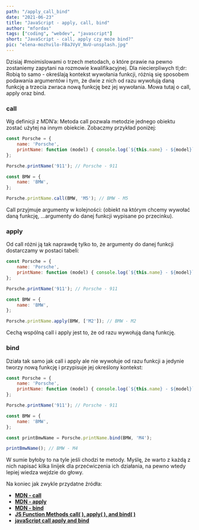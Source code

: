 ```yaml
--- 
path: "/apply_call_bind"
date: "2021-06-23"
title: "JavaScript - apply, call, bind"
author: "mfordas"
tags: ["coding", "webdev", "javascript"]
short: "JavaScript - call, apply czy może bind?"
pic: "elena-mozhvilo-FBaJVyV_NvU-unsplash.jpg"
---
```


<div>
<p>Dzisiaj #moimislowami o trzech metodach, o które prawie na pewno zostaniemy zapytani na rozmowie kwalifikacyjnej. Dla niecierpliwych tl;dr: Robią to samo - określają kontekst wywołania funkcji, różnią się sposobem podawania argumentów i tym, że dwie z nich od razu wywołują daną funkcję a trzecia zwraca nową funkcję bez jej wywołania. Mowa tutaj o call, apply oraz bind.
</p>
<h3>call
</h3>
<p>Wg definicji z MDN’a: Metoda call pozwala metodzie jednego obiektu zostać użytej na innym obiekcie. Zobaczmy przykład poniżej:
</p>
</div>

```javascript
const Porsche = {
    name: 'Porsche',
    printName: function (model) { console.log(`${this.name} - ${model}` ) },
};

Porsche.printName('911'); // Porsche - 911

const BMW = {
    name: 'BMW',
};

Porsche.printName.call(BMW, 'M5'); // BMW - M5
```
<div>
<p>Call przyjmuje argumenty w kolejności: (obiekt na którym chcemy wywołać daną funkcję, ...argumenty do danej funkcji wypisane po przecinku).
</p>
<h3>apply
</h3>
<p>Od call różni ją tak naprawdę tylko to, że argumenty do danej funkcji dostarczamy w postaci tabeli:
</p>
</div>

```javascript
const Porsche = {
    name: 'Porsche',
    printName: function (model) { console.log(`${this.name} - ${model}` ) },
};

Porsche.printName('911'); // Porsche - 911

const BMW = {
    name: 'BMW',
};

Porsche.printName.apply(BMW, ['M2']); // BMW - M2
```
<div>
<p>Cechą wspólną call i apply jest to, że od razu wywołują daną funkcję.
</p>
<h3>bind
</h3>
<p>Działa  tak samo jak call i apply ale nie wywołuje od razu funkcji a jedynie tworzy nową funkcję i przypisuje jej określony kontekst:
</p>
</div>

```javascript
const Porsche = {
    name: 'Porsche',
    printName: function (model) { console.log(`${this.name} - ${model}` ) },
};

Porsche.printName('911'); // Porsche - 911

const BMW = {
    name: 'BMW',
};

const printBmwName = Porsche.printName.bind(BMW, 'M4');

printBmwName(); // BMW - M4
```
<div>
<p>W sumie byłoby to na tyle jeśli chodzi te metody. Myślę, że warto z każdą z nich napisać kilka linijek dla przećwiczenia ich działania, na pewno wtedy lepiej wiedza wejdzie do głowy.
</p>
<p>
                                     Na koniec jak zwykle przydatne źródła:
                                    <ul>
                                        <li><a
                                        href="https://developer.mozilla.org/en-US/docs/Web/JavaScript/Reference/Global_Objects/Function/call"
                                        target="_blank"><b>MDN - call</b></a></li>
                                        <li><a
                                        href="https://developer.mozilla.org/pl/docs/Web/JavaScript/Reference/Global_Objects/Function/apply"
                                        target="_blank"><b>MDN - apply</b></a></li>
                                        <li><a
                                        href="https://developer.mozilla.org/pl/docs/Web/JavaScript/Reference/Global_Objects/Function/bind"
                                        target="_blank"><b>MDN - bind</b></a></li>
                                        <li><a
                                        href="https://www.youtube.com/watch?v=uBdH0iB1VDM"
                                        target="_blank"><b>JS Function Methods call( ), apply( ), and bind( )</b></a></li>
                                        <li><a
                                        href="https://www.youtube.com/watch?v=c0mLRpw-9rI"
                                        target="_blank"><b>javaScript call apply and bind</b></a></li>
                                    </ul>
                                </p>
</div>